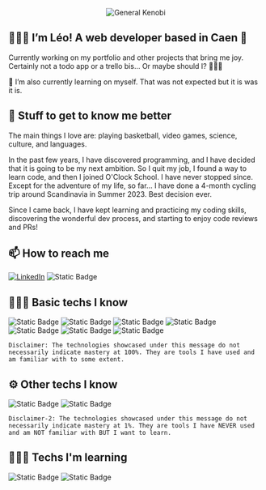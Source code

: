 <p align="center">
  <img src="./giphy.gif" alt="General Kenobi">
</p>

## 🙋🏻‍♂️ I’m Léo! A web developer based in Caen 🍎 ## 

Currently working on my portfolio and other projects that bring me joy. Certainly not a todo app or a trello bis... Or maybe should I? 🤷🏻‍♂️

🌱 I’m also currently learning on myself. That was not expected but it is was it is.

## 🏀 Stuff to get to know me better  ## 

The main things I love are: playing basketball, video games, science, culture, and languages. 

In the past few years, I have discovered programming, and I have decided that it is going to be my next ambition. So I quit my job, I found a way to learn code, and then I joined O'Clock School. I have never stopped since. Except for the adventure of my life, so far... I have done a 4-month cycling trip around Scandinavia in Summer 2023. Best decision ever. 

Since I came back, I have kept learning and practicing my coding skills, discovering the wonderful dev process, and starting to enjoy code reviews and PRs!

## 📫 How to reach me ## 


[![LinkedIn](https://img.shields.io/badge/LinkedIn-blue?style=for-the-badge&logo=linkedin&logoColor=white)](https://www.linkedin.com/in/leo-grouet/) ![Static Badge](https://img.shields.io/badge/leo.grouet@gmail.com-red?style=for-the-badge&logo=gmail&logoColor=white)


## 👨🏻‍💻 Basic techs I know ## 

![Static Badge](https://img.shields.io/badge/Javascript-F6DE1A?style=for-the-badge&logo=javascript&logoColor=white) ![Static Badge](https://img.shields.io/badge/html-EE6229?style=for-the-badge&logo=html5&logoColor=white) ![Static Badge](https://img.shields.io/badge/css-204EDC?style=for-the-badge&logo=css3&logoColor=white) ![Static Badge](https://img.shields.io/badge/EJS-B4CA65?style=for-the-badge&logo=ejs&logoColor=white) ![Static Badge](https://img.shields.io/badge/Postgresql-32668D?style=for-the-badge&logo=postgresql&logoColor=white) ![Static Badge](https://img.shields.io/badge/Node-046E01?style=for-the-badge&logo=node.js&logoColor=white) ![Static Badge](https://img.shields.io/badge/Express-FDFDFD?style=for-the-badge&logo=express&logoColor=black) 

`Disclaimer: The technologies showcased under this message do not necessarily indicate mastery at 100%. They are tools I have used and am familiar with to some extent.`

## ⚙️ Other techs I know ## 

![Static Badge](https://img.shields.io/badge/Mongodb-01EC64?style=for-the-badge&logo=mongodb&logoColor=white) ![Static Badge](https://img.shields.io/badge/angular-DD0032?style=for-the-badge&logo=angular&logoColor=white) 

`Disclaimer-2: The technologies showcased under this message do not necessarily indicate mastery at 1%. They are tools I have NEVER used and am NOT familiar with BUT I want to learn.`

## 🧑🏻‍🎓 Techs I'm learning ## 

![Static Badge](https://img.shields.io/badge/react-61DAFB?style=for-the-badge&logo=react&logoColor=white) ![Static Badge](https://img.shields.io/badge/php-7A86B9?style=for-the-badge&logo=php&logoColor=white) 

